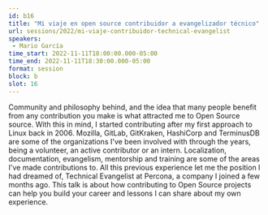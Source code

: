 ```yaml
---
id: b16
title: "Mi viaje en open source contribuidor a evangelizador técnico"
url: sessions/2022/mi-viaje-contribuidor-technical-evangelist 
speakers:
 - Mario García
time_start: 2022-11-11T18:00:00.000-05:00
time_end: 2022-11-11T18:30:00.000-05:00
format: session
block: b
slot: 16
---
```


Community and philosophy behind, and the idea that many people benefit from any contribution you make is what attracted me to Open Source source. With this in mind, I started contributing after my first approach to Linux back in 2006. Mozilla, GitLab, GitKraken, HashiCorp and TerminusDB are some of the organizations I've been involved with through the years, being a volunteer, an active contributor or an intern. Localization, documentation, evangelism, mentorship and training are some of the areas I've made contributions to. All this previous experience let me the position I had dreamed of, Technical Evangelist at Percona, a company I joined a few months ago. This talk is about how contributing to Open Source projects can help you build your career and lessons I can share about my own experience.